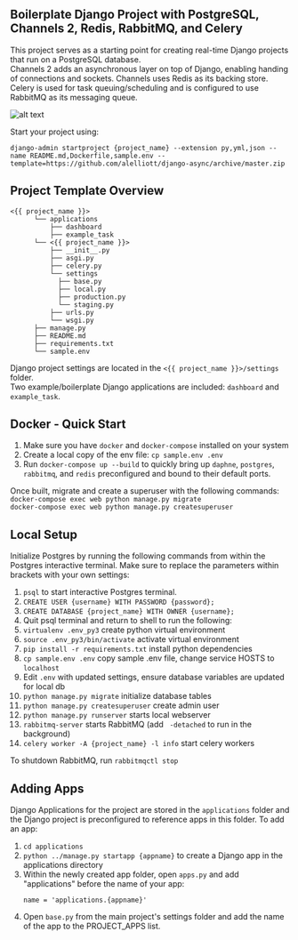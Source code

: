## Boilerplate Django Project with PostgreSQL, Channels 2, Redis, RabbitMQ, and Celery  
This project serves as a starting point for creating real-time Django projects that run on a PostgreSQL database.  
Channels 2 adds an asynchronous layer on top of Django, enabling handing of connections and sockets. Channels uses Redis as its backing store.  
Celery is used for task queuing/scheduling and is configured to use RabbitMQ as its messaging queue.  

![alt text](https://user-images.githubusercontent.com/26307290/58209131-afa74800-7ca3-11e9-84f7-04ba1d969b1b.png)

Start your project using:  
```
django-admin startproject {project_name} --extension py,yml,json --name README.md,Dockerfile,sample.env --template=https://github.com/alelliott/django-async/archive/master.zip
```

## Project Template Overview  

```
<{{ project_name }}>
      └── applications
          ├── dashboard
          ├── example_task
      └── <{{ project_name }}>
          ├── __init__.py
          ├── asgi.py
          ├── celery.py
          └── settings
            ├── base.py
            ├── local.py
            ├── production.py
            └── staging.py
          ├── urls.py
          └── wsgi.py
      ├── manage.py
      ├── README.md
      ├── requirements.txt
      └── sample.env
```  

Django project settings are located in the `<{{ project_name }}>/settings` folder.  
Two example/boilerplate Django applications are included: `dashboard` and `example_task`.  

## Docker - Quick Start  

1. Make sure you have `docker` and `docker-compose` installed on your system
2. Create a local copy of the env file: `cp sample.env .env` 
3. Run `docker-compose up --build` to quickly bring up `daphne`, `postgres`, `rabbitmq`, and `redis` preconfigured and bound to their default ports.

Once built, migrate and create a superuser with the following commands:  
`docker-compose exec web python manage.py migrate`  
`docker-compose exec web python manage.py createsuperuser`  

## Local Setup  

Initialize Postgres by running the following commands from within the Postgres
interactive terminal. Make sure to replace the parameters within brackets with
your own settings:

1. `psql` to start interactive Postgres terminal.  
2. `CREATE USER {username} WITH PASSWORD {password};`  
3. `CREATE DATABASE {project_name} WITH OWNER {username};`  
4. Quit psql terminal and return to shell to run the following:
5. `virtualenv .env_py3` create python virtual environment  
6. `source .env_py3/bin/activate` activate virtual environment  
7. `pip install -r requirements.txt`  install python dependencies  
8. `cp sample.env .env` copy sample .env file, change service HOSTS to `localhost`     
9. Edit `.env` with updated settings, ensure database variables are updated for local db   
10. `python manage.py migrate`  initialize database tables   
11. `python manage.py createsuperuser` create admin user  
12. `python manage.py runserver` starts local webserver  
13. `rabbitmq-server` starts RabbitMQ (add ` -detached` to run in the background)  
14. `celery worker -A {project_name} -l info` start celery workers  

To shutdown RabbitMQ, run `rabbitmqctl stop`  

## Adding Apps
Django Applications for the project are stored in the `applications` folder and 
the Django project is preconfigured to reference apps in this folder. To add an
app:

1. `cd applications`  
2. `python ../manage.py startapp {appname}` to create a Django app in the applications directory  
3. Within the newly created app folder, open `apps.py` and add "applications" before the name of your app:  
    ```
    name = 'applications.{appname}'
    ```
4. Open `base.py` from the main project's settings folder and add the name of the app to the PROJECT_APPS list.  